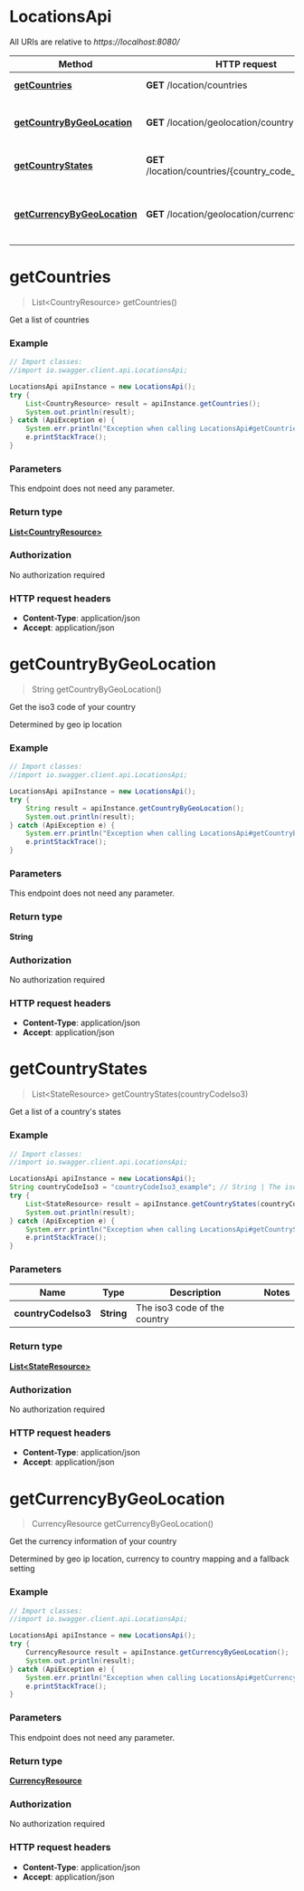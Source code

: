 # LocationsApi

All URIs are relative to *https://localhost:8080/*

Method | HTTP request | Description
------------- | ------------- | -------------
[**getCountries**](LocationsApi.md#getCountries) | **GET** /location/countries | Get a list of countries
[**getCountryByGeoLocation**](LocationsApi.md#getCountryByGeoLocation) | **GET** /location/geolocation/country | Get the iso3 code of your country
[**getCountryStates**](LocationsApi.md#getCountryStates) | **GET** /location/countries/{country_code_iso3}/states | Get a list of a country&#39;s states
[**getCurrencyByGeoLocation**](LocationsApi.md#getCurrencyByGeoLocation) | **GET** /location/geolocation/currency | Get the currency information of your country


<a name="getCountries"></a>
# **getCountries**
> List&lt;CountryResource&gt; getCountries()

Get a list of countries

### Example
```java
// Import classes:
//import io.swagger.client.api.LocationsApi;

LocationsApi apiInstance = new LocationsApi();
try {
    List<CountryResource> result = apiInstance.getCountries();
    System.out.println(result);
} catch (ApiException e) {
    System.err.println("Exception when calling LocationsApi#getCountries");
    e.printStackTrace();
}
```

### Parameters
This endpoint does not need any parameter.

### Return type

[**List&lt;CountryResource&gt;**](CountryResource.md)

### Authorization

No authorization required

### HTTP request headers

 - **Content-Type**: application/json
 - **Accept**: application/json

<a name="getCountryByGeoLocation"></a>
# **getCountryByGeoLocation**
> String getCountryByGeoLocation()

Get the iso3 code of your country

Determined by geo ip location

### Example
```java
// Import classes:
//import io.swagger.client.api.LocationsApi;

LocationsApi apiInstance = new LocationsApi();
try {
    String result = apiInstance.getCountryByGeoLocation();
    System.out.println(result);
} catch (ApiException e) {
    System.err.println("Exception when calling LocationsApi#getCountryByGeoLocation");
    e.printStackTrace();
}
```

### Parameters
This endpoint does not need any parameter.

### Return type

**String**

### Authorization

No authorization required

### HTTP request headers

 - **Content-Type**: application/json
 - **Accept**: application/json

<a name="getCountryStates"></a>
# **getCountryStates**
> List&lt;StateResource&gt; getCountryStates(countryCodeIso3)

Get a list of a country&#39;s states

### Example
```java
// Import classes:
//import io.swagger.client.api.LocationsApi;

LocationsApi apiInstance = new LocationsApi();
String countryCodeIso3 = "countryCodeIso3_example"; // String | The iso3 code of the country
try {
    List<StateResource> result = apiInstance.getCountryStates(countryCodeIso3);
    System.out.println(result);
} catch (ApiException e) {
    System.err.println("Exception when calling LocationsApi#getCountryStates");
    e.printStackTrace();
}
```

### Parameters

Name | Type | Description  | Notes
------------- | ------------- | ------------- | -------------
 **countryCodeIso3** | **String**| The iso3 code of the country |

### Return type

[**List&lt;StateResource&gt;**](StateResource.md)

### Authorization

No authorization required

### HTTP request headers

 - **Content-Type**: application/json
 - **Accept**: application/json

<a name="getCurrencyByGeoLocation"></a>
# **getCurrencyByGeoLocation**
> CurrencyResource getCurrencyByGeoLocation()

Get the currency information of your country

Determined by geo ip location, currency to country mapping and a fallback setting

### Example
```java
// Import classes:
//import io.swagger.client.api.LocationsApi;

LocationsApi apiInstance = new LocationsApi();
try {
    CurrencyResource result = apiInstance.getCurrencyByGeoLocation();
    System.out.println(result);
} catch (ApiException e) {
    System.err.println("Exception when calling LocationsApi#getCurrencyByGeoLocation");
    e.printStackTrace();
}
```

### Parameters
This endpoint does not need any parameter.

### Return type

[**CurrencyResource**](CurrencyResource.md)

### Authorization

No authorization required

### HTTP request headers

 - **Content-Type**: application/json
 - **Accept**: application/json

